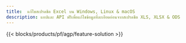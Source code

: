 ```yaml
---
title:  แก้ไขสเปรดชีต Excel บน Windows, Linux & macOS
description: แอปและ API ฟรีเพื่อแก้ไขข้อมูลที่ละเอียดอ่อนจากสเปรดชีต XLS, XLSX & ODS
---
```

{{< blocks/products/pf/agp/feature-solution >}} 

